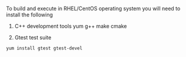 



To build and execute in RHEL/CentOS operating system you will need to install the following

1. C++ development tools
yum g++ make cmake


3. Gtest test suite
```
yum install gtest gtest-devel
```
